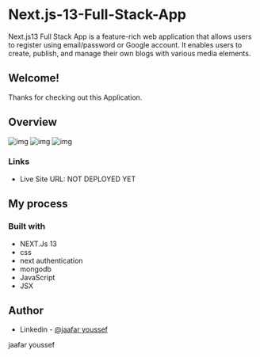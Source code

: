 # Next.js-13-Full-Stack-App
Next.js13 Full Stack App is a feature-rich web application that allows users to register using email/password or Google account. It enables users to create, publish, and manage their own blogs with various media elements.  

## Welcome!

Thanks for checking out this Application.
## Overview

![img](./src/assets/r1)
![img](./src/assets/r2)
![img](./src/assets/r3)

### Links

- Live Site URL: NOT DEPLOYED YET

## My process

### Built with

- NEXT.Js 13
- css
- next authentication
- mongodb
- JavaScript
- JSX

## Author

- Linkedin - [@jaafar youssef](https://www.linkedin.com/in/jaafar-youssef-923100249/)

jaafar youssef
